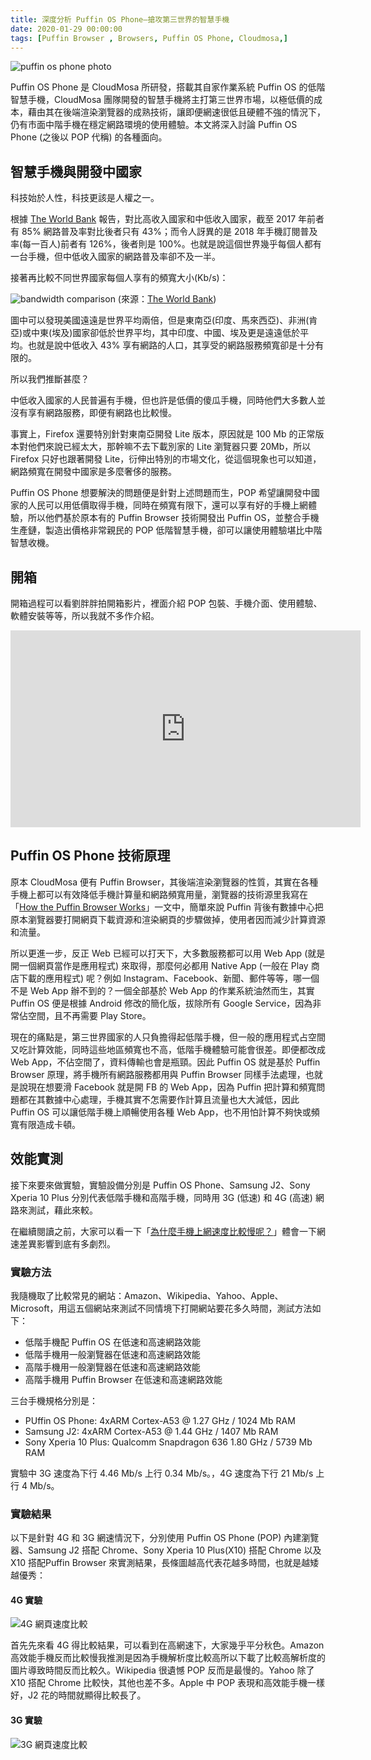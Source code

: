 ```yaml
---
title: 深度分析 Puffin OS Phone—搶攻第三世界的智慧手機
date: 2020-01-29 00:00:00
tags: [Puffin Browser , Browsers, Puffin OS Phone, Cloudmosa,]
---
```



![puffin os phone photo](https://user-images.githubusercontent.com/18013815/73357418-4a4a3300-42d7-11ea-9456-7344680463ba.jpg)

Puffin OS Phone 是 CloudMosa 所研發，搭載其自家作業系統 Puffin OS 的低階智慧手機，CloudMosa 團隊開發的智慧手機將主打第三世界市場，以極低價的成本，藉由其在後端渲染瀏覽器的成熟技術，讓即便網速很低且硬體不強的情況下，仍有市面中階手機在穩定網路環境的使用體驗。本文將深入討論 Puffin OS Phone (之後以 POP 代稱) 的各種面向。

## 智慧手機與開發中國家

科技始於人性，科技更該是人權之一。

根據 [The World Bank](https://data.worldbank.org/) 報告，對比高收入國家和中低收入國家，截至 2017 年前者有 85% 網路普及率對比後者只有 43%；而令人訝異的是 2018 年手機訂閱普及率(每一百人)前者有 126%，後者則是 100%。也就是說這個世界幾乎每個人都有一台手機，但中低收入國家的網路普及率卻不及一半。

接著再比較不同世界國家每個人享有的頻寬大小(Kb/s)：

![bandwidth comparison](https://user-images.githubusercontent.com/18013815/73361354-c5174c00-42df-11ea-965b-120af2e600ca.jpg)
(來源：[The World Bank](https://tcdata360.worldbank.org/indicators/entrp.inet.bandwidth?country=USA&indicator=3405&countries=IND,IRQ,KEN,MYS,SOM,TUR,EGY,CHN&viz=bar_chart&years=2016&indicators=944))

圖中可以發現美國遠遠是世界平均兩倍，但是東南亞(印度、馬來西亞)、非洲(肯亞)或中東(埃及)國家卻低於世界平均，其中印度、中國、埃及更是遠遠低於平均。也就是說中低收入 43% 享有網路的人口，其享受的網路服務頻寬卻是十分有限的。

所以我們推斷甚麼？

中低收入國家的人民普遍有手機，但也許是低價的傻瓜手機，同時他們大多數人並沒有享有網路服務，即便有網路也比較慢。

事實上，Firefox 還要特別針對東南亞開發 Lite 版本，原因就是 100 Mb 的正常版本對他們來說已經太大，那幹嘛不去下載別家的 Lite 瀏覽器只要 20Mb，所以 Firefox 只好也跟著開發 Lite，衍伸出特別的市場文化，從這個現象也可以知道，網路頻寬在開發中國家是多麼奢侈的服務。

Puffin OS Phone 想要解決的問題便是針對上述問題而生，POP 希望讓開發中國家的人民可以用低價取得手機，同時在頻寬有限下，還可以享有好的手機上網體驗，所以他們基於原本有的 Puffin Browser 技術開發出 Puffin OS，並整合手機生產鏈，製造出價格非常親民的 POP 低階智慧手機，卻可以讓使用體驗堪比中階智慧收機。

## 開箱

開箱過程可以看劉胖胖拍開箱影片，裡面介紹 POP 包裝、手機介面、使用體驗、軟體安裝等等，所以我就不多作介紹。

<iframe width="560" height="315" src="https://www.youtube-nocookie.com/embed/z1HfsgXsFxg" frameborder="0" allow="accelerometer; autoplay; encrypted-media; gyroscope; picture-in-picture" allowfullscreen></iframe>

## Puffin OS Phone 技術原理

原本 CloudMosa 便有 Puffin Browser，其後端渲染瀏覽器的性質，其實在各種手機上都可以有效降低手機計算量和網路頻寬用量，瀏覽器的技術源里我寫在「[How the Puffin Browser Works](https://tigercosmos.xyz/post/2018/09/puffin/)」一文中，簡單來說 Puffin 背後有數據中心把原本瀏覽器要打開網頁下載資源和渲染網頁的步驟做掉，使用者因而減少計算資源和流量。

所以更進一步，反正 Web 已經可以打天下，大多數服務都可以用 Web App (就是開一個網頁當作是應用程式) 來取得，那麼何必都用 Native App (一般在 Play 商店下載的應用程式) 呢？例如 Instagram、Facebook、新聞、郵件等等，哪一個不是 Web App 辦不到的？一個全部基於 Web App 的作業系統油然而生，其實 Puffin OS 便是根據 Android 修改的簡化版，拔除所有 Google Service，因為非常佔空間，且不再需要 Play Store。

現在的痛點是，第三世界國家的人只負擔得起低階手機，但一般的應用程式占空間又吃計算效能，同時這些地區頻寬也不高，低階手機體驗可能會很差。即便都改成 Web App，不佔空間了，資料傳輸也會是瓶頸。因此 Puffin OS 就是基於 Puffin Browser 原理，將手機所有網路服務都用與 Puffin Browser 同樣手法處理，也就是說現在想要滑 Facebook 就是開 FB 的 Web App，因為 Puffin 把計算和頻寬問題都在其數據中心處理，手機其實不怎需要作計算且流量也大大減低，因此 Puffin OS 可以讓低階手機上順暢使用各種 Web App，也不用怕計算不夠快或頻寬有限造成卡頓。

## 效能實測

接下來要來做實驗，實驗設備分別是 Puffin OS Phone、Samsung J2、Sony Xperia 10 Plus 分別代表低階手機和高階手機，同時用 3G (低速) 和 4G (高速) 網路來測試，藉此來較。

在繼續閱讀之前，大家可以看一下「[為什麼手機上網速度比較慢呢？](/post/2017/12/browser/browser_series_18/)」體會一下網速差異影響到底有多劇烈。

### 實驗方法

我隨機取了比較常見的網站：Amazon、Wikipedia、Yahoo、Apple、Microsoft，用這五個網站來測試不同情境下打開網站要花多久時間，測試方法如下：

- 低階手機配 Puffin OS 在低速和高速網路效能
- 低階手機用一般瀏覽器在低速和高速網路效能
- 高階手機用一般瀏覽器在低速和高速網路效能
- 高階手機用 Puffin Browser 在低速和高速網路效能

三台手機規格分別是：

- PUffin OS Phone: 4xARM Cortex-A53 @ 1.27 GHz / 1024 Mb RAM
- Samsung J2: 4xARM Cortex-A53 @ 1.44 GHz / 1407 Mb RAM
- Sony Xperia 10 Plus: Qualcomm Snapdragon 636 1.80 GHz / 5739 Mb RAM

實驗中 3G 速度為下行 4.46 Mb/s 上行 0.34 Mb/s。，4G 速度為下行 21 Mb/s 上行 4 Mb/s。

### 實驗結果

以下是針對 4G 和 3G 網速情況下，分別使用 Puffin OS Phone (POP) 內建瀏覽器、Samsung J2 搭配 Chrome、Sony Xperia 10 Plus(X10) 搭配 Chrome 以及 X10 搭配Puffin Browser 來實測結果，長條圖越高代表花越多時間，也就是越矮越優秀：

#### 4G 實驗

![4G 網頁速度比較](https://user-images.githubusercontent.com/18013815/73379487-47facf80-42fd-11ea-8815-e24e300037b8.png)

首先先來看 4G 得比較結果，可以看到在高網速下，大家幾乎平分秋色。Amazon 高效能手機反而比較慢我推測是因為手機解析度比較高所以下載了比較高解析度的圖片導致時間反而比較久。Wikipedia 很遺憾 POP 反而是最慢的。Yahoo 除了 X10 搭配 Chrome 比較快，其他也差不多。Apple 中 POP 表現和高效能手機一樣好，J2 花的時間就顯得比較長了。

#### 3G 實驗

![3G 網頁速度比較](https://user-images.githubusercontent.com/18013815/73379501-50eba100-42fd-11ea-9fef-bfc456d4051f.png)
